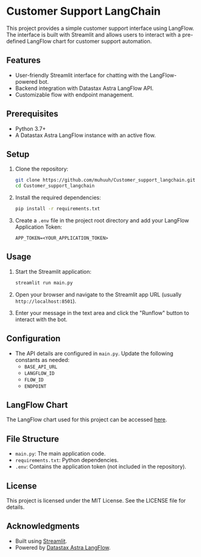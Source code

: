 # Customer Support LangChain

This project provides a simple customer support interface using LangFlow. The interface is built with Streamlit and allows users to interact with a pre-defined LangFlow chart for customer support automation.

## Features

- User-friendly Streamlit interface for chatting with the LangFlow-powered bot.
- Backend integration with Datastax Astra LangFlow API.
- Customizable flow with endpoint management.

## Prerequisites

- Python 3.7+
- A Datastax Astra LangFlow instance with an active flow.

## Setup

1. Clone the repository:

   ```bash
   git clone https://github.com/muhuuh/Customer_support_langchain.git
   cd Customer_support_langchain
   ```

2. Install the required dependencies:

   ```bash
   pip install -r requirements.txt
   ```

3. Create a `.env` file in the project root directory and add your LangFlow Application Token:

   ```env
   APP_TOKEN=<YOUR_APPLICATION_TOKEN>
   ```

## Usage

1. Start the Streamlit application:

   ```bash
   streamlit run main.py
   ```

2. Open your browser and navigate to the Streamlit app URL (usually `http://localhost:8501`).

3. Enter your message in the text area and click the "Runflow" button to interact with the bot.

## Configuration

- The API details are configured in `main.py`. Update the following constants as needed:
  - `BASE_API_URL`
  - `LANGFLOW_ID`
  - `FLOW_ID`
  - `ENDPOINT`

## LangFlow Chart

The LangFlow chart used for this project can be accessed [here](https://astra.datastax.com/langflow/cd78d290-e791-45cd-b74d-b212fe9eb71c/flow/982d4184-8457-46c2-b2e1-ab85051a7446).

## File Structure

- `main.py`: The main application code.
- `requirements.txt`: Python dependencies.
- `.env`: Contains the application token (not included in the repository).

## License

This project is licensed under the MIT License. See the LICENSE file for details.

## Acknowledgments

- Built using [Streamlit](https://streamlit.io/).
- Powered by [Datastax Astra LangFlow](https://www.datastax.com/products/datastax-astra).
